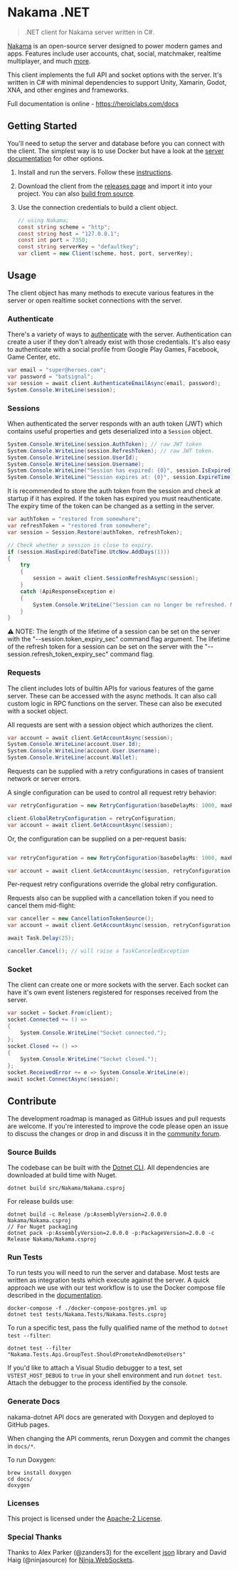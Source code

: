Nakama .NET
===========

> .NET client for Nakama server written in C#.

[Nakama](https://github.com/heroiclabs/nakama) is an open-source server designed to power modern games and apps. Features include user accounts, chat, social, matchmaker, realtime multiplayer, and much [more](https://heroiclabs.com).

This client implements the full API and socket options with the server. It's written in C# with minimal dependencies to support Unity, Xamarin, Godot, XNA, and other engines and frameworks.

Full documentation is online - https://heroiclabs.com/docs

## Getting Started

You'll need to setup the server and database before you can connect with the client. The simplest way is to use Docker but have a look at the [server documentation](https://github.com/heroiclabs/nakama#getting-started) for other options.

1. Install and run the servers. Follow these [instructions](https://heroiclabs.com/docs/install-docker-quickstart).

2. Download the client from the [releases page](https://github.com/heroiclabs/nakama-dotnet/releases) and import it into your project. You can also [build from source](#source-builds).

3. Use the connection credentials to build a client object.

    ```csharp
    // using Nakama;
    const string scheme = "http";
    const string host = "127.0.0.1";
    const int port = 7350;
    const string serverKey = "defaultkey";
    var client = new Client(scheme, host, port, serverKey);
    ```

## Usage

The client object has many methods to execute various features in the server or open realtime socket connections with the server.

### Authenticate

There's a variety of ways to [authenticate](https://heroiclabs.com/docs/authentication) with the server. Authentication can create a user if they don't already exist with those credentials. It's also easy to authenticate with a social profile from Google Play Games, Facebook, Game Center, etc.

```csharp
var email = "super@heroes.com";
var password = "batsignal";
var session = await client.AuthenticateEmailAsync(email, password);
System.Console.WriteLine(session);
```

### Sessions

When authenticated the server responds with an auth token (JWT) which contains useful properties and gets deserialized into a `Session` object.

```csharp
System.Console.WriteLine(session.AuthToken); // raw JWT token
System.Console.WriteLine(session.RefreshToken); // raw JWT token.
System.Console.WriteLine(session.UserId);
System.Console.WriteLine(session.Username);
System.Console.WriteLine("Session has expired: {0}", session.IsExpired);
System.Console.WriteLine("Session expires at: {0}", session.ExpireTime);
```

It is recommended to store the auth token from the session and check at startup if it has expired. If the token has expired you must reauthenticate. The expiry time of the token can be changed as a setting in the server.

```csharp
var authToken = "restored from somewhere";
var refreshToken = "restored from somewhere";
var session = Session.Restore(authToken, refreshToken);

// Check whether a session is close to expiry.
if (session.HasExpired(DateTime.UtcNow.AddDays(1)))
{
    try
    {
        session = await client.SessionRefreshAsync(session);
    }
    catch (ApiResponseException e)
    {
        System.Console.WriteLine("Session can no longer be refreshed. Must reauthenticate!");
    }
}
```

:warning: NOTE: The length of the lifetime of a session can be set on the server with the "--session.token_expiry_sec" command flag argument. The lifetime of the refresh token for a session can be set on the server with the "--session.refresh_token_expiry_sec" command flag.

### Requests

The client includes lots of builtin APIs for various features of the game server. These can be accessed with the async methods. It can also call custom logic in RPC functions on the server. These can also be executed with a socket object.

All requests are sent with a session object which authorizes the client.

```csharp
var account = await client.GetAccountAsync(session);
System.Console.WriteLine(account.User.Id);
System.Console.WriteLine(account.User.Username);
System.Console.WriteLine(account.Wallet);
```

Requests can be supplied with a retry configurations in cases of transient network or server errors.

A single configuration can be used to control all request retry behavior:

```csharp
var retryConfiguration = new RetryConfiguration(baseDelayMs: 1000, maxRetries: 5, delegate { System.Console.Writeline("about to retry."); });

client.GlobalRetryConfiguration = retryConfiguration;
var account = await client.GetAccountAsync(session);
```

Or, the configuration can be supplied on a per-request basis:

```csharp

var retryConfiguration = new RetryConfiguration(baseDelayMs: 1000, maxRetries: 5, delegate { System.Console.Writeline("about to retry."); });

var account = await client.GetAccountAsync(session, retryConfiguration);

```

Per-request retry configurations override the global retry
configuration.

Requests also can be supplied with a cancellation token if you need to cancel them mid-flight:

```csharp
var canceller = new CancellationTokenSource();
var account = await client.GetAccountAsync(session, retryConfiguration: null, canceller);

await Task.Delay(25);

canceller.Cancel(); // will raise a TaskCanceledException
```

### Socket

The client can create one or more sockets with the server. Each socket can have it's own event listeners registered for responses received from the server.

```csharp
var socket = Socket.From(client);
socket.Connected += () =>
{
    System.Console.WriteLine("Socket connected.");
};
socket.Closed += () =>
{
    System.Console.WriteLine("Socket closed.");
};
socket.ReceivedError += e => System.Console.WriteLine(e);
await socket.ConnectAsync(session);
```

## Contribute

The development roadmap is managed as GitHub issues and pull requests are welcome. If you're interested to improve the code please open an issue to discuss the changes or drop in and discuss it in the [community forum](https://forum.heroiclabs.com).

### Source Builds

The codebase can be built with the [Dotnet CLI](https://docs.microsoft.com/en-us/dotnet/core/tools). All dependencies are downloaded at build time with Nuget.

```shell
dotnet build src/Nakama/Nakama.csproj
```

For release builds use:

```shell
dotnet build -c Release /p:AssemblyVersion=2.0.0.0 Nakama/Nakama.csproj
// For Nuget packaging
dotnet pack -p:AssemblyVersion=2.0.0.0 -p:PackageVersion=2.0.0 -c Release Nakama/Nakama.csproj
```

### Run Tests

To run tests you will need to run the server and database. Most tests are written as integration tests which execute against the server. A quick approach we use with our test workflow is to use the Docker compose file described in the [documentation](https://heroiclabs.com/docs/install-docker-quickstart).

```shell
docker-compose -f ./docker-compose-postgres.yml up
dotnet test tests/Nakama.Tests/Nakama.Tests.csproj
```

To run a specific test, pass the fully qualified name of the method to `dotnet test --filter`:

```shell
dotnet test --filter "Nakama.Tests.Api.GroupTest.ShouldPromoteAndDemoteUsers"
```

If you'd like to attach a Visual Studio debugger to a test, set `VSTEST_HOST_DEBUG` to `true` in your shell environment and run `dotnet test`. Attach the debugger to the process identified by the console.

### Generate Docs

nakama-dotnet API docs are generated with Doxygen and deployed to GitHub pages.

When changing the API comments, rerun Doxygen and commit the changes in `docs/*`.

To run Doxygen:

```
brew install doxygen
cd docs/
doxygen
```

### Licenses

This project is licensed under the [Apache-2 License](https://github.com/heroiclabs/nakama-dotnet/blob/master/LICENSE).

### Special Thanks

Thanks to Alex Parker (@zanders3) for the excellent [json](https://github.com/zanders3/json) library and David Haig (@ninjasource) for [Ninja.WebSockets](https://github.com/ninjasource/Ninja.WebSockets).
